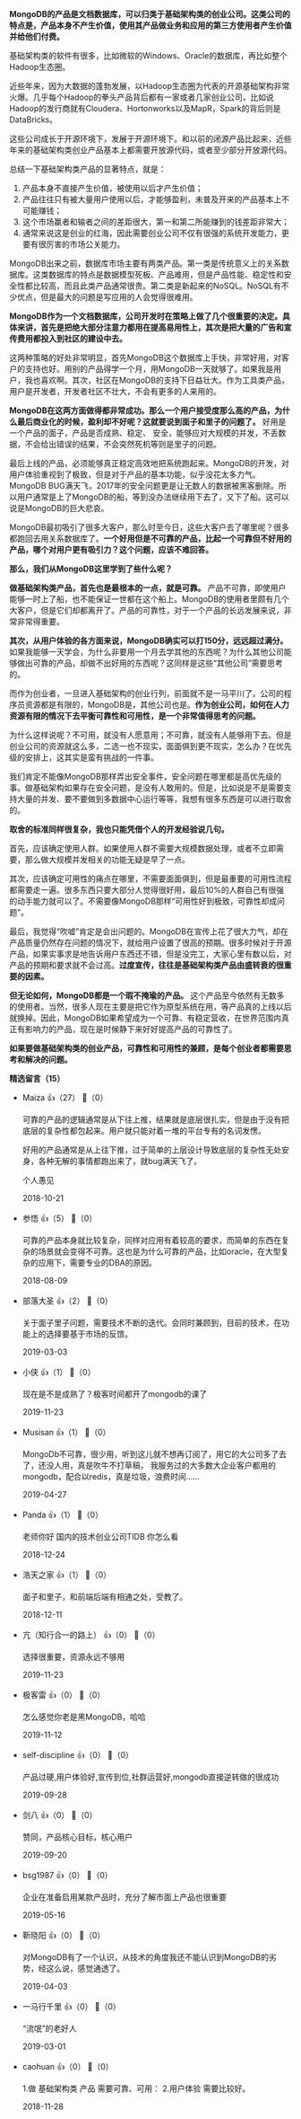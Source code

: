**MongoDB的产品是文档数据库，可以归类于基础架构类的创业公司。这类公司的特点是，产品本身不产生价值，使用其产品做业务和应用的第三方使用者产生价值并给他们付费。**

基础架构类的软件有很多，比如微软的Windows、Oracle的数据库，再比如整个Hadoop生态圈。

近些年来，因为大数据的蓬勃发展，以Hadoop生态圈为代表的开源基础架构非常火爆。几乎每个Hadoop的拳头产品背后都有一家或者几家创业公司，比如说Hadoop的发行商就有Cloudera、Hortonworks以及MapR，Spark的背后则是DataBricks。

这些公司成长于开源环境下，发展于开源环境下。和以前的闭源产品比起来，近些年来的基础架构类创业产品基本上都需要开放源代码，或者至少部分开放源代码。

总结一下基础架构类产品的显著特点，就是：

1. 产品本身不直接产生价值，被使用以后才产生价值；
2. 产品往往只有被大量用户使用以后，才能够盈利，未普及开来的产品基本上不可能赚钱；
3. 这个市场赢者和输者之间的差距很大，第一和第二所能赚到的钱差距非常大；
4. 通常来说这是创业的红海，因此需要创业公司不仅有很强的系统开发能力，更要有很厉害的市场公关能力。

MongoDB出来之前，数据库市场主要有两类产品。第一类是传统意义上的关系数据库。这类数据库的特点是数据模型死板、产品难用，但是产品性能、稳定性和安全性都比较高，而且此类产品通常很贵。第二类是新起来的NoSQL。NoSQL有不少优点，但是最大的问题是写应用的人会觉得很难用。

**MongoDB作为一个文档数据库，公司开发时在策略上做了几个很重要的决定。具体来讲，首先是把绝大部分注意力都用在提高易用性上，其次是把大量的广告和宣传费用都投入到社区的建设中去。**

这两种策略的好处非常明显，首先MongoDB这个数据库上手快，非常好用，对客户的支持也好。用别的产品得学一个月，用MongoDB一天就够了。如果我是用户，我也喜欢啊。其次，社区在MongoDB的支持下日益壮大。作为工具类产品，用户是开发者，开发者社区不壮大，不会有更多的人来用的。

**MongoDB在这两方面做得都非常成功。那么一个用户接受度那么高的产品，为什么最后商业化的时候，盈利却不好呢？这就要说到面子和里子的问题了。** 好用是一个产品的面子，产品是否成熟、稳定、 安全，能够应对大规模的并发，不丢数据，不会给出错误的结果，不会突然死机等则是里子的问题。

最后上线的产品，必须能够真正稳定高效地把系统跑起来。MongoDB的开发，对用户体验重视到了极致，但是对于产品的基本功能，似乎没花太多力气。MongoDB BUG满天飞，2017年的安全问题更是让无数人的数据被黑客删除。所以用户通常是上了MongoDB的船，等到没办法继续用下去了，又下了船。这可以说是MongoDB的巨大悲哀。

MongoDB最初吸引了很多大客户，那么时至今日，这些大客户去了哪里呢？很多都跑回去用关系数据库了。**一个好用但是不可靠的产品，比起一个可靠但不好用的产品，哪个对用户更有吸引力？这个问题，应该不难回答。**

**那么，我们从MongoDB这里学到了些什么呢？**

**做基础架构类产品，首先也是最根本的一点，就是可靠。** 产品不可靠，即使用户能够一时上了船，也不能保证一世都在这个船上。MongoDB的使用者里颇有几个大客户，但是它们却都离开了。产品的可靠性，对于一个产品的长远发展来说，非常非常得重要。

**其次，从用户体验的各方面来说，MongoDB确实可以打150分，远远超过满分。** 如果我能够一天学会，为什么非要用一个月去学其他的东西呢？为什么其他公司能够做出可靠的产品，却做不出好用的东西呢？这同样是这些“其他公司”需要思考的。

而作为创业者，一旦进入基础架构的创业行列，前面就不是一马平川了。公司的程序员资源都是有限的，MongoDB是，其他公司也是。**作为创业公司，如何在人力资源有限的情况下去平衡可靠性和可用性，是一个非常值得思考的问题。**

为什么这样说呢？不可用，就没有人愿意用；不可靠，就没有人能够用下去。但是创业公司的资源就这么多，二选一也不现实，面面俱到更不现实，怎么办？在优先级的安排上，这其实是蛮有挑战的一件事。

我们肯定不能像MongoDB那样弄出安全事件，安全问题在哪里都是高优先级的事。做基础架构如果存在安全问题，是没有人敢用的。但是，比如说是不是需要支持大量的并发、要不要做到多数据中心运行等等，我想有很多东西是可以进行取舍的。

**取舍的标准同样很复杂，我也只能凭借个人的开发经验说几句。**

首先，应该确定使用人群。如果使用人群不需要大规模数据处理，或者不立即需要，那么做大规模并发相关的功能无疑是早了一点。

其次，应该确定可用性的痛点在哪里，不需要面面俱到，但是最重要的可用性流程都需要走一遍。很多东西只要大部分人觉得很好用，最后10%的人群自己有很强的动手能力就可以了。不需要像MongoDB那样“可用性好到极致，可靠性却成问题”。

最后，我觉得“吹嘘”肯定是会出问题的。MongoDB在宣传上花了很大力气，却在产品质量仍然存在问题的情况下，就给用户设置了很高的预期。很多时候对于开源产品，如果实事求是地告诉用户东西还不错，但是没完工，大家心里有数以后，对产品的预期和要求就不会过高。**过度宣传，往往是基础架构类产品由盛转衰的很重要的因素。**

**但无论如何，MongoDB都是一个瑕不掩瑜的产品。** 这个产品至今依然有无数多的使用者。当然，很多人现在主要是把它作为原型系统在用，等产品真的上线以后就换掉。因此，MongoDB如果希望成为一个可靠、有稳定营收，在世界范围内真正有影响力的产品，现在是时候静下来好好提高产品的可靠性了。

**如果要做基础架构类的创业产品，可靠性和可用性的兼顾，是每个创业者都需要思考和解决的问题。**
<div><strong>精选留言（15）</strong></div><ul>
<li><span>Maiza</span> 👍（27） 💬（0）<p>可靠的产品的逻辑通常是从下往上推，结果就是底层很扎实，但是由于没有把底层的复杂性都包起来。用户就只能对着一堆的平台专有的名词发愣。

好用的产品通常是从上往下推，过于简单的上层设计导致底层的复杂性无处安身，各种无解的事情都跑出来了，就bug满天飞了。

个人愚见 </p>2018-10-21</li><br/><li><span>参悟</span> 👍（5） 💬（0）<p>可靠的产品本身就比较复杂，同样对应用有着较高的要求，而简单的东西在复杂的场景就会变得不可靠。这也是为什么可靠的产品，比如oracle，在大型复杂的应用下，需要专业的DBA的原因。</p>2018-08-09</li><br/><li><span>部落大圣</span> 👍（2） 💬（0）<p>关于面子里子问题，需要技术不断的迭代。会同时兼顾到，目前的技术，在功能上的选择要基于市场的反馈。</p>2019-03-03</li><br/><li><span>小侠</span> 👍（1） 💬（0）<p>现在是不是成熟了？极客时间都开了mongodb的课了</p>2019-11-23</li><br/><li><span>Musisan</span> 👍（1） 💬（0）<p>MongoDb不可靠，很少用，听到这儿就不想再订阅了，用它的大公司多了去了，还没人用，真是吹牛不打草稿，
我服务过的大多数大企业客户都用的mongodb，配合以redis，真是垃圾，浪费时间……</p>2019-04-27</li><br/><li><span>Panda</span> 👍（1） 💬（0）<p>老师你好  国内的技术创业公司TIDB  你怎么看</p>2018-12-24</li><br/><li><span>浩天之家</span> 👍（1） 💬（0）<p>面子和里子，和前端后端有相通之处，受教了。</p>2018-12-11</li><br/><li><span>亢（知行合一的路上）</span> 👍（0） 💬（0）<p>选择很重要，资源永远不够用</p>2019-11-23</li><br/><li><span>极客雷</span> 👍（0） 💬（0）<p>怎么感觉你老是黑MongoDB，哈哈</p>2019-11-12</li><br/><li><span>self-discipline</span> 👍（0） 💬（0）<p>产品过硬,用户体验好,宣传到位,社群运营好,mongodb直接逆转做的很成功</p>2019-09-28</li><br/><li><span>剑八</span> 👍（0） 💬（0）<p>赞同，产品核心目标，核心用户</p>2019-09-20</li><br/><li><span>bsg1987</span> 👍（0） 💬（0）<p>企业在准备启用某款产品时，充分了解市面上产品也很重要</p>2019-05-16</li><br/><li><span>靳晓阳</span> 👍（0） 💬（0）<p>对MongoDB有了一个认识，从技术的角度我还不能认识到MongoDB的劣势，经这么说，感觉通透了。</p>2019-04-03</li><br/><li><span>一马行千里</span> 👍（0） 💬（0）<p>“流氓”的老好人</p>2019-03-01</li><br/><li><span>caohuan</span> 👍（0） 💬（0）<p>1.做 基础架构类 产品 需要可靠、可用：
2.用户体验 需要比较好。</p>2018-11-28</li><br/>
</ul>